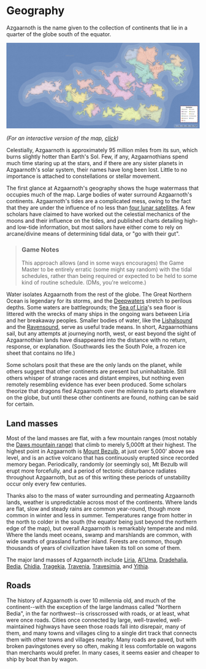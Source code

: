 # Geography
Azgaarnoth is the name given to the collection of continents that lie in a quarter of the globe south of the equator.

![](../Azgaarnoth.jpeg)

*(For an interactive version of the map, [click](https://azgaar.github.io/Fantasy-Map-Generator/?maplink=https://azgaarnoth.tedneward.com/Azgaarnoth.map))*

Celestially, Azgaarnoth is approximately 95 million miles from its sun, which burns slightly hotter than Earth's Sol. Few, if any, Azgaarnothians spend much time staring up at the stars, and if there are any sister planets in Azgaarnoth's solar system, their names have long been lost. Little to no importance is attached to constellations or stellar movement.

The first glance at Azgaarnoth's geography shows the huge watermass that occupies much of the map. Large bodies of water surround Azgaarnoth's continents. Azgaarnoth's tides are a complicated mess, owing to the fact that they are under the influence of no less than [four lunar satellites](Moons.md). A few scholars have claimed to have worked out the celestial mechanics of the moons and their influence on the tides, and published charts detailing high- and low-tide information, but most sailors have either come to rely on arcane/divine means of determining tidal data, or "go with their gut".

> ### Game Notes
> This approach allows (and in some ways encourages) the Game Master to be entirely erratic (some might say random) with the tidal schedules, rather than being required or expected to be held to some kind of routine schedule. (DMs, you're welcome.)

Water isolates Azgaarnoth from the rest of the globe. The Great Northern Ocean is legendary for its storms, and the [Deepwaters](Deepwaters.md) stretch to perilous depths. Some waters are battlegrounds; the [Sea of Liria](SeaOfLiria.md)'s sea floor is littered with the wrecks of many ships in the ongoing wars between Liria and her breakaway peoples. Smaller bodies of water, like the [Lishalsound](Lishalsound.md) and the [Ravensound](Ravensound.md), serve as useful trade means. In short, Azgaarnothians sail, but any attempts at journeying north, west, or east beyond the sight of Azgaarnothian lands have disappeared into the distance with no return, response, or explanation. (Southwards lies the South Pole, a frozen ice sheet that contains no life.) 

Some scholars posit that these are the only lands on the planet, while others suggest that other continents are present but uninhabitable. Still others whisper of strange races and distant empires, but nothing even remotely resembling evidence has ever been produced. Some scholars theorize that dragons fled Azgaarnoth over the milennia to parts elsewhere on the globe, but until these other continents are found, nothing can be said for certain.

## Land masses
Most of the land masses are flat, with a few mountain ranges (most notably the [Daws mountain range](DawsMountains.md)) that climb to merely 5,000ft at their highest. The highest point in Azgaarnoth is [Mount Bezulb](MtBezulb.md), at just over 5,000' above sea level, and is an active volcano that has continuously erupted since recorded memory began. Periodically, randomly (or seemingly so), Mt Bezulb will erupt more forcefully, and a period of tectonic disturbance radiates throughout Azgaarnoth, but as of this writing these periods of unstability occur only every few centuries.

Thanks also to the mass of water surrounding and permeating Azgaarnoth lands, weather is unpredictable across most of the continents. Where lands are flat, slow and steady rains are common year-round, though more common in winter and less in summer. Temperatures range from hotter in the north to colder in the south (the equator being just beyond the northern edge of the map), but overall Azgaarnoth is remarkably temperate and mild. Where the lands meet oceans, swamp and marshlands are common, with wide swaths of grassland further inland. Forests are common, though thousands of years of civilization have taken its toll on some of them.

The major land masses of Azgaarnoth include [Liria](Liria.md), [Al'Uma](AlUma.md), [Dradehalia](Dradehalia.md), [Bedia](Bedia.md), [Chidia](Chidia.md), [Tragekia](Tragekia.md), [Travenia](Travenia.md), [Travesimia](Travesimia.md), and [Yithia](Yithia.md).

## Roads
The history of Azgaarnoth is over 10 millennia old, and much of the continent--with the exception of the large landmass called "Northern Bedia", in the far northwest--is crisscrossed with roads, or at least, what were once roads. Cities once connected by large, well-traveled, well-maintained highways have seen those roads fall into disrepair, many of them, and many towns and villages cling to a single dirt track that connects them with other towns and villages nearby. Many roads are paved, but with broken pavingstones every so often, making it less comfortable on wagons than merchants would prefer. In many cases, it seems easier and cheaper to ship by boat than by wagon.

